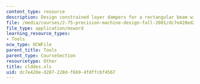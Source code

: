 ```yaml
---
content_type: resource
description: Design constrained layer dampers for a rectangular beam with plate CLDs
file: /media/courses/2-75-precision-machine-design-fall-2001/dc7e420ed287228df6b94fdffcbf4567_clddes.xls
file_type: application/msword
learning_resource_types:
- Tools
ocw_type: OCWFile
parent_title: Tools
parent_type: CourseSection
resourcetype: Other
title: clddes.xls
uid: dc7e420e-d287-228d-f6b9-4fdffcbf4567
---
```


